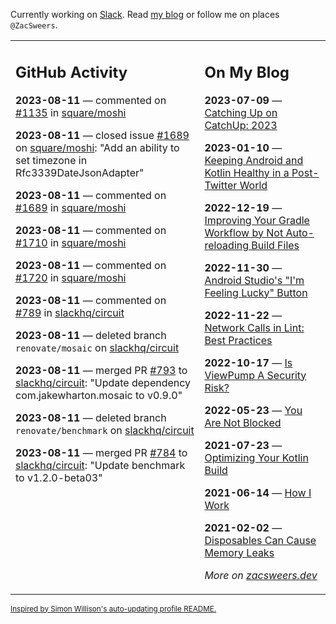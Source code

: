 Currently working on [Slack](https://slack.com/). Read [my blog](https://zacsweers.dev/) or follow me on places `@ZacSweers`.

<table><tr><td valign="top" width="60%">

## GitHub Activity
<!-- githubActivity starts -->
**2023-08-11** — commented on [#1135](https://github.com/square/moshi/issues/1135#issuecomment-1675316436) in [square/moshi](https://github.com/square/moshi)

**2023-08-11** — closed issue [#1689](https://github.com/square/moshi/issues/1689) on [square/moshi](https://github.com/square/moshi): "Add an ability to set timezone in Rfc3339DateJsonAdapter"

**2023-08-11** — commented on [#1689](https://github.com/square/moshi/issues/1689#issuecomment-1675316015) in [square/moshi](https://github.com/square/moshi)

**2023-08-11** — commented on [#1710](https://github.com/square/moshi/issues/1710#issuecomment-1675314023) in [square/moshi](https://github.com/square/moshi)

**2023-08-11** — commented on [#1720](https://github.com/square/moshi/issues/1720#issuecomment-1675311857) in [square/moshi](https://github.com/square/moshi)

**2023-08-11** — commented on [#789](https://github.com/slackhq/circuit/pull/789#issuecomment-1675300799) in [slackhq/circuit](https://github.com/slackhq/circuit)

**2023-08-11** — deleted branch `renovate/mosaic` on [slackhq/circuit](https://github.com/slackhq/circuit)

**2023-08-11** — merged PR [#793](https://github.com/slackhq/circuit/pull/793) to [slackhq/circuit](https://github.com/slackhq/circuit): "Update dependency com.jakewharton.mosaic to v0.9.0"

**2023-08-11** — deleted branch `renovate/benchmark` on [slackhq/circuit](https://github.com/slackhq/circuit)

**2023-08-11** — merged PR [#784](https://github.com/slackhq/circuit/pull/784) to [slackhq/circuit](https://github.com/slackhq/circuit): "Update benchmark to v1.2.0-beta03"
<!-- githubActivity ends -->
</td><td valign="top" width="40%">

## On My Blog
<!-- blog starts -->
**2023-07-09** — [Catching Up on CatchUp: 2023](https://www.zacsweers.dev/catching-up-on-catchup-2023/)

**2023-01-10** — [Keeping Android and Kotlin Healthy in a Post-Twitter World](https://www.zacsweers.dev/keeping-android-healthy/)

**2022-12-19** — [Improving Your Gradle Workflow by Not Auto-reloading Build Files](https://www.zacsweers.dev/improving-your-workflow-by-not-auto-reloading-build-files/)

**2022-11-30** — [Android Studio's "I'm Feeling Lucky" Button](https://www.zacsweers.dev/android-studios-im-feeling-lucky-button/)

**2022-11-22** — [Network Calls in Lint: Best Practices](https://www.zacsweers.dev/network-calls-in-lint-best-practices/)

**2022-10-17** — [Is ViewPump A Security Risk?](https://www.zacsweers.dev/is-viewpump-a-security-risk/)

**2022-05-23** — [You Are Not Blocked](https://www.zacsweers.dev/you-are-not-blocked/)

**2021-07-23** — [Optimizing Your Kotlin Build](https://www.zacsweers.dev/optimizing-your-kotlin-build/)

**2021-06-14** — [How I Work](https://www.zacsweers.dev/how-i-work/)

**2021-02-02** — [Disposables Can Cause Memory Leaks](https://www.zacsweers.dev/disposables-can-cause-memory-leaks/)
<!-- blog ends -->
_More on [zacsweers.dev](https://zacsweers.dev/)_
</td></tr></table>

<sub><a href="https://simonwillison.net/2020/Jul/10/self-updating-profile-readme/">Inspired by Simon Willison's auto-updating profile README.</a></sub>